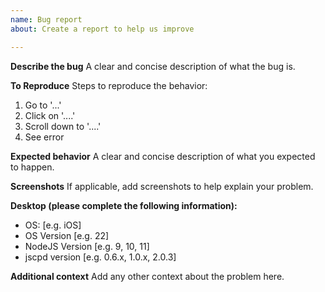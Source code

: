 ```yaml
---
name: Bug report
about: Create a report to help us improve

---
```


**Describe the bug**
A clear and concise description of what the bug is.

**To Reproduce**
Steps to reproduce the behavior:
1. Go to '...'
2. Click on '....'
3. Scroll down to '....'
4. See error

**Expected behavior**
A clear and concise description of what you expected to happen.

**Screenshots**
If applicable, add screenshots to help explain your problem.

**Desktop (please complete the following information):**
 - OS: [e.g. iOS]
 - OS Version [e.g. 22]
 - NodeJS Version [e.g. 9, 10, 11]
 - jscpd version [e.g. 0.6.x, 1.0.x, 2.0.3]


**Additional context**
Add any other context about the problem here.

